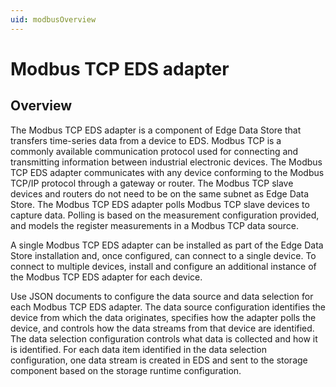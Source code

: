 ```yaml
---
uid: modbusOverview
---
```


# Modbus TCP EDS adapter

## Overview

The Modbus TCP EDS adapter is a component of Edge Data Store that transfers time-series data from a device to EDS. Modbus TCP is a commonly available communication protocol used for connecting and transmitting information between industrial electronic devices. The Modbus TCP EDS adapter communicates with any device conforming to the Modbus TCP/IP protocol through a gateway or router. The Modbus TCP slave devices and routers do not need to be on the same subnet as Edge Data Store. The Modbus TCP EDS adapter polls Modbus TCP slave devices to capture data. Polling is based on the measurement configuration provided, and models the register measurements in a Modbus TCP data source.

A single Modbus TCP EDS adapter can be installed as part of the Edge Data Store installation and, once configured, can connect to a single device. To connect to multiple devices, install and configure an additional instance of the Modbus TCP EDS adapter for each device.

Use JSON documents to configure the data source and data selection for each Modbus TCP EDS adapter. The data source configuration identifies the device from which the data originates, specifies how the adapter polls the device, and controls how the data streams from that device are identified. The data selection configuration controls what data is collected and how it is identified. For each data item identified in the data selection configuration, one data stream is created in EDS and sent to the storage component based on the storage runtime configuration. 

